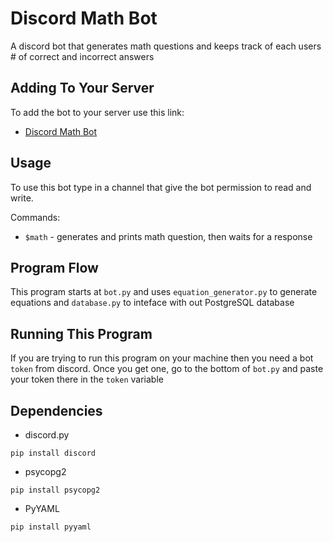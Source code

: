 # Discord Math Bot
A discord bot that generates math questions and keeps track of each users # of correct and incorrect answers

## Adding To Your Server
To add the bot to your server use this link:
* [Discord Math Bot](https://discord.com/api/oauth2/authorize?client_id=831777759184289799&permissions=8&scope=bot)

## Usage
To use this bot type in a channel that give the bot permission to read and write.

Commands:

* `$math` - generates and prints math question, then waits for a response

## Program Flow
This program starts at `bot.py` and uses `equation_generator.py` to generate equations and `database.py` to inteface with out PostgreSQL database

## Running This Program
If you are trying to run this program on your machine then you need
a bot `token` from discord. Once you get one, go to the bottom of `bot.py` and paste your token there in the `token` variable

## Dependencies
* discord.py

`pip install discord`


* psycopg2

`pip install psycopg2`


* PyYAML

`pip install pyyaml`

